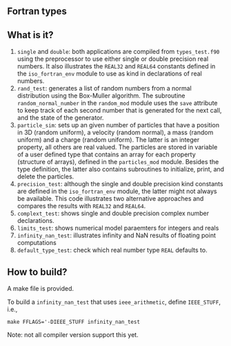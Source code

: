 Fortran types
-------------

What is it?
-----------
1. `single` and  `double`: both applications are compiled from
    `types_test.f90` using the preprocessor to use either single or
    double precision real numbers.  It also illustrates the `REAL32`
    and `REAL64` constants defined in the `iso_fortran_env` module
    to use as kind in declarations of real numbers.
1. `rand_test`: generates a list of random numbers from a normal
    distribution using the Box-Muller algorithm.  The subroutine
    `random_normal_number` in the `random_mod` module uses the `save`
    attribute to keep track of each second number that is generated
    for the next call, and the state of the generator.
1. `particle_sim`: sets up an given number of particles that have a
    position in 3D (random uniform), a velocity (random normal), a mass
    (random uniform) and a charge (random uniform).  The latter is
    an integer property, all others are real valued.
    The particles are stored in variable of a user defined type that
    contains an array for each property (structure of arrays), defined
    in the `particles_mod` module.  Besides the type definition, the
    latter also contains subroutines to initialize, print, and delete
    the particles.
1. `precision_test`: although the single and double precision kind
    constants are defined in the `iso_fortran_env` module, the latter
    might not always be available.  This code illustrates two alternative
    approaches and compares the results with `REAL32` and `REAL64`.
1. `complext_test`: shows single and double precision complex number
    declarations.
1. `limits_test`: shows numerical model paraemters for integers and reals
1. `infinity_nan_test`: illustrates infinity and NaN results of floating
    point computations
1. `default_type_test`: check which real number type `REAL` defaults to.

How to build?
-------------
A make file is provided.

To build a `infinity_nan_test` that uses `ieee_arithmetic`, define
`IEEE_STUFF`, i.e.,
```
make FFLAGS='-DIEEE_STUFF infinity_nan_test
``` 
Note: not all compiler version support this yet.
